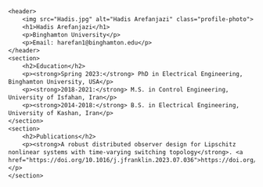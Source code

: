 
    <header>
        <img src="Hadis.jpg" alt="Hadis Arefanjazi" class="profile-photo">
        <h1>Hadis Arefanjazi</h1>
        <p>Binghamton University</p>
        <p>Email: harefan1@binghamton.edu</p>
    </header>
    <section>
        <h2>Education</h2>
        <p><strong>Spring 2023:</strong> PhD in Electrical Engineering, Binghamton University, USA</p>
        <p><strong>2018-2021:</strong> M.S. in Control Engineering, University of Isfahan, Iran</p>
        <p><strong>2014-2018:</strong> B.S. in Electrical Engineering, University of Kashan, Iran</p>
    </section>
    <section>
        <h2>Publications</h2>
        <p><strong>A robust distributed observer design for Lipschitz nonlinear systems with time-varying switching topology</strong>. <a href="https://doi.org/10.1016/j.jfranklin.2023.07.036">https://doi.org/10.1016/j.jfranklin.2023.07.036</a></p>
    </section>
</body>
</html>
